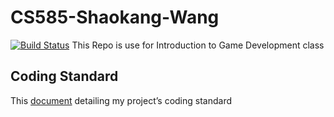 # CS585-Shaokang-Wang
[![Build Status](https://travis-ci.org/swang927/CS585-Shaokang-Wang.svg?branch=master)](https://travis-ci.org/swang927/CS585-Shaokang-Wang)
This Repo is use for Introduction to Game Development class

## Coding Standard
This [document](Coding_Standard.md) detailing my project’s coding standard

